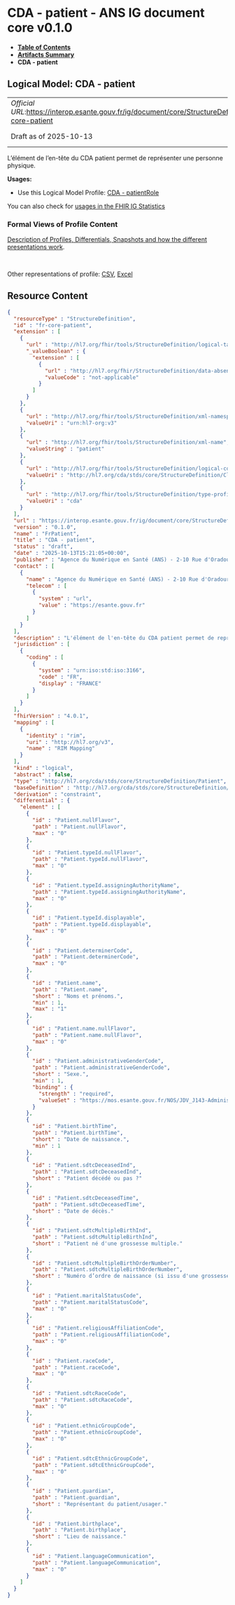 # CDA - patient - ANS IG document core v0.1.0

* [**Table of Contents**](toc.md)
* [**Artifacts Summary**](artifacts.md)
* **CDA - patient**

## Logical Model: CDA - patient 

| | |
| :--- | :--- |
| *Official URL*:https://interop.esante.gouv.fr/ig/document/core/StructureDefinition/fr-core-patient | *Version*:0.1.0 |
| Draft as of 2025-10-13 | *Computable Name*:FrPatient |

 
L’élément de l’en-tête du CDA patient permet de représenter une personne physique. 

**Usages:**

* Use this Logical Model Profile: [CDA - patientRole](StructureDefinition-fr-core-patient-role.md)

You can also check for [usages in the FHIR IG Statistics](https://packages2.fhir.org/xig/ans.document.fr.core|current/StructureDefinition/fr-core-patient)

### Formal Views of Profile Content

 [Description of Profiles, Differentials, Snapshots and how the different presentations work](http://build.fhir.org/ig/FHIR/ig-guidance/readingIgs.html#structure-definitions). 

 

Other representations of profile: [CSV](StructureDefinition-fr-core-patient.csv), [Excel](StructureDefinition-fr-core-patient.xlsx) 



## Resource Content

```json
{
  "resourceType" : "StructureDefinition",
  "id" : "fr-core-patient",
  "extension" : [
    {
      "url" : "http://hl7.org/fhir/tools/StructureDefinition/logical-target",
      "_valueBoolean" : {
        "extension" : [
          {
            "url" : "http://hl7.org/fhir/StructureDefinition/data-absent-reason",
            "valueCode" : "not-applicable"
          }
        ]
      }
    },
    {
      "url" : "http://hl7.org/fhir/tools/StructureDefinition/xml-namespace",
      "valueUri" : "urn:hl7-org:v3"
    },
    {
      "url" : "http://hl7.org/fhir/tools/StructureDefinition/xml-name",
      "valueString" : "patient"
    },
    {
      "url" : "http://hl7.org/fhir/tools/StructureDefinition/logical-container",
      "valueUri" : "http://hl7.org/cda/stds/core/StructureDefinition/ClinicalDocument"
    },
    {
      "url" : "http://hl7.org/fhir/tools/StructureDefinition/type-profile-style",
      "valueUri" : "cda"
    }
  ],
  "url" : "https://interop.esante.gouv.fr/ig/document/core/StructureDefinition/fr-core-patient",
  "version" : "0.1.0",
  "name" : "FrPatient",
  "title" : "CDA - patient",
  "status" : "draft",
  "date" : "2025-10-13T15:21:05+00:00",
  "publisher" : "Agence du Numérique en Santé (ANS) - 2-10 Rue d'Oradour-sur-Glane, 75015 Paris",
  "contact" : [
    {
      "name" : "Agence du Numérique en Santé (ANS) - 2-10 Rue d'Oradour-sur-Glane, 75015 Paris",
      "telecom" : [
        {
          "system" : "url",
          "value" : "https://esante.gouv.fr"
        }
      ]
    }
  ],
  "description" : "L'élément de l'en-tête du CDA patient permet de représenter une personne physique.",
  "jurisdiction" : [
    {
      "coding" : [
        {
          "system" : "urn:iso:std:iso:3166",
          "code" : "FR",
          "display" : "FRANCE"
        }
      ]
    }
  ],
  "fhirVersion" : "4.0.1",
  "mapping" : [
    {
      "identity" : "rim",
      "uri" : "http://hl7.org/v3",
      "name" : "RIM Mapping"
    }
  ],
  "kind" : "logical",
  "abstract" : false,
  "type" : "http://hl7.org/cda/stds/core/StructureDefinition/Patient",
  "baseDefinition" : "http://hl7.org/cda/stds/core/StructureDefinition/Patient",
  "derivation" : "constraint",
  "differential" : {
    "element" : [
      {
        "id" : "Patient.nullFlavor",
        "path" : "Patient.nullFlavor",
        "max" : "0"
      },
      {
        "id" : "Patient.typeId.nullFlavor",
        "path" : "Patient.typeId.nullFlavor",
        "max" : "0"
      },
      {
        "id" : "Patient.typeId.assigningAuthorityName",
        "path" : "Patient.typeId.assigningAuthorityName",
        "max" : "0"
      },
      {
        "id" : "Patient.typeId.displayable",
        "path" : "Patient.typeId.displayable",
        "max" : "0"
      },
      {
        "id" : "Patient.determinerCode",
        "path" : "Patient.determinerCode",
        "max" : "0"
      },
      {
        "id" : "Patient.name",
        "path" : "Patient.name",
        "short" : "Noms et prénoms.",
        "min" : 1,
        "max" : "1"
      },
      {
        "id" : "Patient.name.nullFlavor",
        "path" : "Patient.name.nullFlavor",
        "max" : "0"
      },
      {
        "id" : "Patient.administrativeGenderCode",
        "path" : "Patient.administrativeGenderCode",
        "short" : "Sexe.",
        "min" : 1,
        "binding" : {
          "strength" : "required",
          "valueSet" : "https://mos.esante.gouv.fr/NOS/JDV_J143-AdministrativeGender-CISIS/FHIR/JDV-J143-AdministrativeGender-CISIS"
        }
      },
      {
        "id" : "Patient.birthTime",
        "path" : "Patient.birthTime",
        "short" : "Date de naissance.",
        "min" : 1
      },
      {
        "id" : "Patient.sdtcDeceasedInd",
        "path" : "Patient.sdtcDeceasedInd",
        "short" : "Patient décédé ou pas ?"
      },
      {
        "id" : "Patient.sdtcDeceasedTime",
        "path" : "Patient.sdtcDeceasedTime",
        "short" : "Date de décès."
      },
      {
        "id" : "Patient.sdtcMultipleBirthInd",
        "path" : "Patient.sdtcMultipleBirthInd",
        "short" : "Patient né d'une grossesse multiple."
      },
      {
        "id" : "Patient.sdtcMultipleBirthOrderNumber",
        "path" : "Patient.sdtcMultipleBirthOrderNumber",
        "short" : "Numéro d’ordre de naissance (si issu d'une grossesse multiple)."
      },
      {
        "id" : "Patient.maritalStatusCode",
        "path" : "Patient.maritalStatusCode",
        "max" : "0"
      },
      {
        "id" : "Patient.religiousAffiliationCode",
        "path" : "Patient.religiousAffiliationCode",
        "max" : "0"
      },
      {
        "id" : "Patient.raceCode",
        "path" : "Patient.raceCode",
        "max" : "0"
      },
      {
        "id" : "Patient.sdtcRaceCode",
        "path" : "Patient.sdtcRaceCode",
        "max" : "0"
      },
      {
        "id" : "Patient.ethnicGroupCode",
        "path" : "Patient.ethnicGroupCode",
        "max" : "0"
      },
      {
        "id" : "Patient.sdtcEthnicGroupCode",
        "path" : "Patient.sdtcEthnicGroupCode",
        "max" : "0"
      },
      {
        "id" : "Patient.guardian",
        "path" : "Patient.guardian",
        "short" : "Représentant du patient/usager."
      },
      {
        "id" : "Patient.birthplace",
        "path" : "Patient.birthplace",
        "short" : "Lieu de naissance."
      },
      {
        "id" : "Patient.languageCommunication",
        "path" : "Patient.languageCommunication",
        "max" : "0"
      }
    ]
  }
}

```
